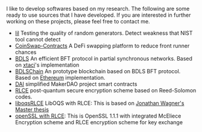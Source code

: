 I like to develop softwares based on my research. The following are some ready to use sources that I have developed. If you are interested in further working on these projects, please feel free to contact me.

- [lil](https://github.com/yonggewang/lil) Testing the quality of random generators. Detect weakness that NIST tool cannot detect
- [CoinSwap-Contracts](https://github.com/coinswapapp) A DeFi swapping platform to reduce front runner chances
- [BDLS](https://github.com/yonggewang/bdls) An efficient BFT protocol in partial synchronous networks. Based on [xtaci](https://github.com/xtaci)'s implementation
- [BDLSChain](https://github.com/yonggewang/BDLSChain) An prototype blockchain based on BDLS BFT protocol. Based on [Ethereum](https://github.com/Ethereum)  implementation. 
- [DAI](https://github.com/yonggewang/DAI) simplified MakerDAO project smart contracts
- [RLCE](https://github.com/yonggewang/RLCE) post-quantum secure encryption scheme based on Reed-Solomon codes. 
- [liboqsRLCE](https://github.com/yonggewang/liboqs) LibOQS with RLCE: This is based on [Jonathan Wagner's Master thesis](https://ninercommons.charlotte.edu/islandora/object/etd%3A3126)
- [openSSL with RLCE](https://github.com/yonggewang/openssl): This is OpenSSL 1.1.1 with integrated McEliece Encryption scheme and RLCE encryption scheme for key exchange
